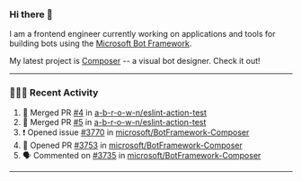 ### Hi there 👋

I am a frontend engineer currently working on applications and tools for building bots using the [Microsoft Bot Framework](https://dev.botframework.com/).

My latest project is [Composer](https://github.com/microsoft/BotFramework-Composer) -- a visual bot designer. Check it out!

---

### 👨🏻‍💻 Recent Activity

<!--START_SECTION:activity-->
1. 🎉 Merged PR [#4](https://github.com//a-b-r-o-w-n/eslint-action-test/pull/4) in [a-b-r-o-w-n/eslint-action-test](https://github.com//a-b-r-o-w-n/eslint-action-test)
2. 🎉 Merged PR [#5](https://github.com//a-b-r-o-w-n/eslint-action-test/pull/5) in [a-b-r-o-w-n/eslint-action-test](https://github.com//a-b-r-o-w-n/eslint-action-test)
3. ❗️ Opened issue [#3770](https://github.com//microsoft/BotFramework-Composer/issues/3770) in [microsoft/BotFramework-Composer](https://github.com//microsoft/BotFramework-Composer)
4. 💪 Opened PR [#3753](https://github.com//microsoft/BotFramework-Composer/pull/3753) in [microsoft/BotFramework-Composer](https://github.com//microsoft/BotFramework-Composer)
5. 🗣 Commented on [#3735](https://github.com//microsoft/BotFramework-Composer/issues/3735) in [microsoft/BotFramework-Composer](https://github.com//microsoft/BotFramework-Composer)
<!--END_SECTION:activity-->

---

<!--
**a-b-r-o-w-n/a-b-r-o-w-n** is a ✨ _special_ ✨ repository because its `README.md` (this file) appears on your GitHub profile.

Here are some ideas to get you started:

- 🔭 I’m currently working on ...
- 🌱 I’m currently learning ...
- 👯 I’m looking to collaborate on ...
- 🤔 I’m looking for help with ...
- 💬 Ask me about ...
- 📫 How to reach me: ...
- 😄 Pronouns: ...
- ⚡ Fun fact: ...
-->
